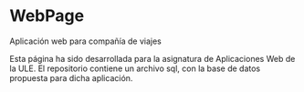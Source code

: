 # WebPage
Aplicación web para compañía de viajes

Esta página ha sido desarrollada para la asignatura de Aplicaciones Web de la ULE.
El repositorio contiene un archivo sql, con la base de datos propuesta para dicha aplicación.
